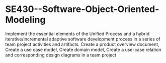 # SE430--Software-Object-Oriented-Modeling
Implement the essential elements of the Unified Process and a hybrid iterative/incremental adaptive software development process in a series of team project activities and artifacts. Create a product overview document, Create a use case model, Create domain model, Create a use-case relation and corresponding design diagrams in a team project
